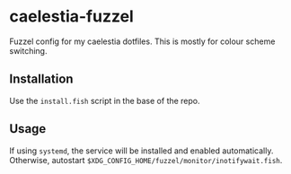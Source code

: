 # caelestia-fuzzel

Fuzzel config for my caelestia dotfiles.
This is mostly for colour scheme switching.

## Installation

Use the `install.fish` script in the base of the repo.

## Usage

If using `systemd`, the service will be installed and enabled automatically.
Otherwise, autostart `$XDG_CONFIG_HOME/fuzzel/monitor/inotifywait.fish`.
